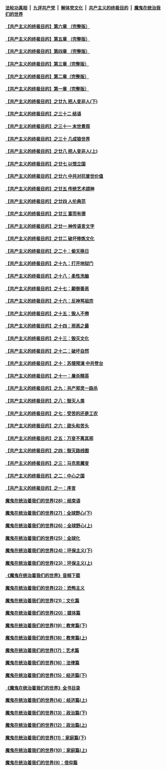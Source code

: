 ####  [法轮功真相](../../../../basic/blob/master/README.md?t=04191701) &nbsp;|&nbsp; [九评共产党](../../../../9ping.md/blob/master/README.md?t=04191701) &nbsp;|&nbsp; [解体党文化](../../../../jtdwh.md/blob/master/README.md?t=04191701)  &nbsp;|&nbsp; [共产主义的终极目的](../../../../gczydzjmd.md/blob/master/README.md?t=04191701) &nbsp;|&nbsp; [魔鬼在统治我们的世界](../../../../mgztzwmdsj.md/blob/master/README.md?t=04191701) 

#### [【共产主义的终极目的】第六章 （完整版）](../pages/nsc422/n11428913.md?t=04191701) 

#### [【共产主义的终极目的】第五章 （完整版）](../pages/nsc422/n11428912.md?t=04191701) 

#### [【共产主义的终极目的】第四章 （完整版）](../pages/nsc422/n11428907.md?t=04191701) 

#### [【共产主义的终极目的】第三章（完整版）](../pages/nsc422/n11428848.md?t=04191701) 

#### [【共产主义的终极目的】第二章（完整版）](../pages/nsc422/n11428831.md?t=04191701) 

#### [【共产主义的终极目的】第一章（完整版）](../pages/nsc422/n11417651.md?t=04191701) 

#### [【共产主义的终极目的】之廿九 把人变非人(下)](../pages/nsc422/n11344140.md?t=04191701) 

#### [【共产主义的终极目的】之三十二 结语](../pages/nsc422/n11360535.md?t=04191701) 

#### [【共产主义的终极目的】之三十一 末世景观](../pages/nsc422/n11351129.md?t=04191701) 

#### [【共产主义的终极目的】之三十 几成狼世界](../pages/nsc422/n11348280.md?t=04191701) 

#### [【共产主义的终极目的】之廿八 把人变非人(上)](../pages/nsc422/n11340492.md?t=04191701) 

#### [【共产主义的终极目的】之廿七 以恨立国](../pages/nsc422/n11336944.md?t=04191701) 

#### [【共产主义的终极目的】之廿六 中共对抗普世价值](../pages/nsc422/n11324785.md?t=04191701) 

#### [【共产主义的终极目的】之廿五 传统艺术颂神](../pages/nsc422/n11296396.md?t=04191701) 

#### [【共产主义的终极目的】之廿四 人伦典范](../pages/nsc422/n11296397.md?t=04191701) 

#### [【共产主义的终极目的】之廿三 富而有德](../pages/nsc422/n11283598.md?t=04191701) 

#### [【共产主义的终极目的】之廿一 神传语言文字](../pages/nsc422/n11263265.md?t=04191701) 

#### [【共产主义的终极目的】之廿二 破坏修炼文化](../pages/nsc422/n11245728.md?t=04191701) 

#### [【共产主义的终极目的】之二十：偷天换日](../pages/nsc422/n11238846.md?t=04191701) 

#### [【共产主义的终极目的】之十九：打开地狱门](../pages/nsc422/n11206376.md?t=04191701) 

#### [【共产主义的终极目的】之十八：柔性洗脑](../pages/nsc422/n11199994.md?t=04191701) 

#### [【共产主义的终极目的】之十七：颠倒善恶](../pages/nsc422/n11179782.md?t=04191701) 

#### [【共产主义的终极目的】之十六：反神骂祖宗](../pages/nsc422/n11166798.md?t=04191701) 

#### [【共产主义的终极目的】之十五：毁人不倦](../pages/nsc422/n11166792.md?t=04191701) 

#### [【共产主义的终极目的】之十四：邪恶之最](../pages/nsc422/n11150249.md?t=04191701) 

#### [【共产主义的终极目的】之十三：毁灭文化](../pages/nsc422/n11135227.md?t=04191701) 

#### [【共产主义的终极目的】之十二：破坏自然](../pages/nsc422/n11135214.md?t=04191701) 

#### [【共产主义的终极目的】之十：苏俄预演 中共登台](../pages/nsc422/n11118424.md?t=04191701) 

#### [【共产主义的终极目的】之十一：屠杀精英](../pages/nsc422/n11118442.md?t=04191701) 

#### [【共产主义的终极目的】之九：共产邪灵一路杀](../pages/nsc422/n11114139.md?t=04191701) 

#### [【共产主义的终极目的】之八：毁灭人类](../pages/nsc422/n11108503.md?t=04191701) 

#### [【共产主义的终极目的】之七：受苦的还是工农](../pages/nsc422/n11101809.md?t=04191701) 

#### [【共产主义的终极目的】之六：甜头和苦头](../pages/nsc422/n11096971.md?t=04191701) 

#### [【共产主义的终极目的】之五：万变不离其邪](../pages/nsc422/n11091285.md?t=04191701) 

#### [【共产主义的终极目的】之四：毁灭路线图](../pages/nsc422/n11086284.md?t=04191701) 

#### [【共产主义的终极目的】之三：马克思魔变](../pages/nsc422/n11061941.md?t=04191701) 

#### [【共产主义的终极目的】之二：中心之国](../pages/nsc422/n11047728.md?t=04191701) 

#### [【共产主义的终极目的】之一：序言](../pages/nsc422/n11086077.md?t=04191701) 

#### [魔鬼在统治着我们的世界(28)：结束语](../pages/nsc422/n10936246.md?t=04191701) 

#### [魔鬼在统治着我们的世界(27)：全球野心(下)](../pages/nsc422/n10928319.md?t=04191701) 

#### [魔鬼在统治着我们的世界(26)：全球野心(上)](../pages/nsc422/n10900318.md?t=04191701) 

#### [魔鬼在统治着我们的世界(25)：全球化](../pages/nsc422/n10788205.md?t=04191701) 

#### [魔鬼在统治着我们的世界(24)：环保主义(下)](../pages/nsc422/n10695307.md?t=04191701) 

#### [魔鬼在统治着我们的世界(23)：环保主义(上)](../pages/nsc422/n10688613.md?t=04191701) 

#### [《魔鬼在统治着我们的世界》音频下载](../pages/nsc422/n10635553.md?t=04191701) 

#### [魔鬼在统治着我们的世界(22)：恐怖主义](../pages/nsc422/n10614727.md?t=04191701) 

#### [魔鬼在统治着我们的世界(21)：文化篇](../pages/nsc422/n10597706.md?t=04191701) 

#### [魔鬼在统治着我们的世界(20)：媒体篇](../pages/nsc422/n10586579.md?t=04191701) 

#### [魔鬼在统治着我们的世界(19)：教育篇(下)](../pages/nsc422/n10564808.md?t=04191701) 

#### [魔鬼在统治着我们的世界(18)：教育篇(上)](../pages/nsc422/n10526970.md?t=04191701) 

#### [魔鬼在统治着我们的世界(17)：艺术篇](../pages/nsc422/n10499093.md?t=04191701) 

#### [魔鬼在统治着我们的世界(16)：法律篇](../pages/nsc422/n10485969.md?t=04191701) 

#### [魔鬼在统治着我们的世界(15)：经济篇(下)](../pages/nsc422/n10469975.md?t=04191701) 

#### [《魔鬼在统治着我们的世界》全书目录](../pages/nsc422/n10464261.md?t=04191701) 

#### [魔鬼在统治着我们的世界(14)：经济篇(上)](../pages/nsc422/n10457370.md?t=04191701) 

#### [魔鬼在统治着我们的世界(13)：政治篇(下)](../pages/nsc422/n10448270.md?t=04191701) 

#### [魔鬼在统治着我们的世界(12)：政治篇(上)](../pages/nsc422/n10444576.md?t=04191701) 

#### [魔鬼在统治着我们的世界(11)：家庭篇(下)](../pages/nsc422/n10440961.md?t=04191701) 

#### [魔鬼在统治着我们的世界(10)：家庭篇(上)](../pages/nsc422/n10435448.md?t=04191701) 

#### [魔鬼在统治着我们的世界(9)：信仰篇](../pages/nsc422/n10432159.md?t=04191701) 

